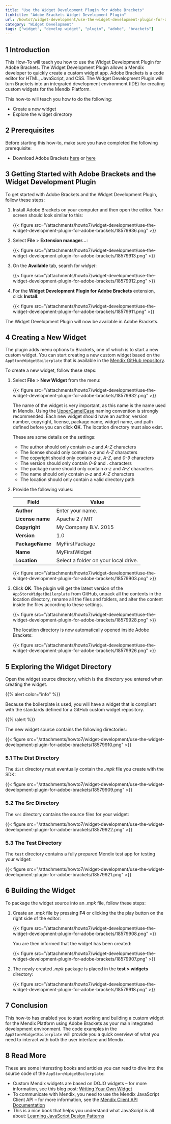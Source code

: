 ```yaml
---
title: "Use the Widget Development Plugin for Adobe Brackets"
linktitle: "Adobe Brackets Widget Development Plugin"
url: /howto7/widget-development/use-the-widget-development-plugin-for-adobe-brackets/
category: "Widget Development"
tags: ["widget", "develop widget", "plugin", "adobe", "brackets"]
---
```


## 1 Introduction

This How-To will teach you how to use the Widget Development Plugin for Adobe Brackets. The Widget Development Plugin allows a Mendix developer to quickly create a custom widget app. Adobe Brackets is a code editor for HTML, JavaScript, and CSS. The Widget Development Plugin will turn Brackets into an integrated development environment (IDE) for creating custom widgets for the Mendix Platform.

This how-to will teach you how to do the following:

* Create a new widget
* Explore the widget directory

## 2 Prerequisites

Before starting this how-to, make sure you have completed the following prerequisite:

* Download Adobe Brackets [here](https://github.com/adobe/brackets/releases/tag/release-1.1) or [here](http://brackets.io/)

## 3 Getting Started with Adobe Brackets and the Widget Development Plugin

To get started with Adobe Brackets and the Widget Development Plugin, follow these steps:

1. Install Adobe Brackets on your computer and then open the editor. Your screen should look similar to this:

    {{< figure src="/attachments/howto7/widget-development/use-the-widget-development-plugin-for-adobe-brackets/18579936.png" >}}

2. Select **File** > **Extension manager...**:

    {{< figure src="/attachments/howto7/widget-development/use-the-widget-development-plugin-for-adobe-brackets/18579913.png" >}}

3. On the **Available** tab, search for *widget*:

    {{< figure src="/attachments/howto7/widget-development/use-the-widget-development-plugin-for-adobe-brackets/18579912.png" >}}

4. For the **Widget Development Plugin for Adobe Brackets** extension, click **Install**:

    {{< figure src="/attachments/howto7/widget-development/use-the-widget-development-plugin-for-adobe-brackets/18579911.png" >}}

The Widget Development Plugin will now be available in Adobe Brackets.

## 4 Creating a New Widget

The plugin adds menu options to Brackets, one of which is to start a new custom widget. You can start creating a new custom widget based on the `AppStoreWidgetBoilerplate` that is available in the [Mendix GitHub repository](https://github.com/mendix/AppStoreWidgetBoilerplate).

To create a new widget, follow these steps:

1. Select **File** > **New Widget** from the menu:

    {{< figure src="/attachments/howto7/widget-development/use-the-widget-development-plugin-for-adobe-brackets/18579932.png" >}}

    The name of the widget is very important, as this name is the name used in Mendix. Using the [UpperCamelCase](http://en.wikipedia.org/wiki/CamelCase) naming convention is strongly recommended. Each new widget should have an author, version number, copyright, license, package name, widget name, and path defined before you can click **OK**. The location directory must also exist.

    These are some details on the settings:

    * The author should only contain *a-z* and *A-Z* characters
    * The license should only contain *a-z* and *A-Z* characters
    * The copyright should only contain *a-z*, *A-Z*, and *0-9* characters
    * The version should only contain *0-9* and *.* characters
    * The package name should only contain *a-z* and *A-Z* characters
    * The name should only contain *a-z* and *A-Z* characters
    * The location should only contain a valid directory path

2. Provide the following values:

    Field | Value
    --- | ---
    **Author** | Enter your name.
    **License name** | Apache 2 / MIT
    **Copyright** | My Company B.V. 2015
    **Version** | 1.0
    **PackageName**  | MyFirstPackage
    **Name**  | MyFirstWidget
    **Location**  | Select a folder on your local drive.

    {{< figure src="/attachments/howto7/widget-development/use-the-widget-development-plugin-for-adobe-brackets/18579903.png" >}}

3. Click **OK**. The plugin will get the latest version of the `AppStoreWidgetBoilerplate` from GitHub, unpack all the contents in the location directory, rename all the files and folders, and alter the content inside the files according to these settings.

    {{< figure src="/attachments/howto7/widget-development/use-the-widget-development-plugin-for-adobe-brackets/18579928.png" >}}

    The location directory is now automatically opened inside Adobe Brackets:
    
    {{< figure src="/attachments/howto7/widget-development/use-the-widget-development-plugin-for-adobe-brackets/18579926.png" >}}

## 5 Exploring the Widget Directory

Open the widget source directory, which is the directory you entered when creating the widget. 

{{% alert color="info" %}}

Because the boilerplate is used, you will have a widget that is compliant with the standards defined for a GitHub custom widget repository.

{{% /alert %}}

The new widget source contains the following directories:

{{< figure src="/attachments/howto7/widget-development/use-the-widget-development-plugin-for-adobe-brackets/18579910.png" >}}

### 5.1 The Dist Directory

The `dist` directory must eventually contain the *.mpk* file you create with the SDK:

{{< figure src="/attachments/howto7/widget-development/use-the-widget-development-plugin-for-adobe-brackets/18579909.png" >}}

### 5.2 The Src Directory

The `src` directory contains the source files for your widget:

{{< figure src="/attachments/howto7/widget-development/use-the-widget-development-plugin-for-adobe-brackets/18579922.png" >}}

### 5.3 The Test Directory

The `test` directory contains a fully prepared Mendix test app for testing your widget:

{{< figure src="/attachments/howto7/widget-development/use-the-widget-development-plugin-for-adobe-brackets/18579921.png" >}}

## 6 Building the Widget

To package the widget source into an *.mpk* file, follow these steps:

1. Create an *.mpk* file by pressing **F4** or clicking the the play button on the right side of the editor:

    {{< figure src="/attachments/howto7/widget-development/use-the-widget-development-plugin-for-adobe-brackets/18579908.png" >}}

    You are then informed that the widget has been created:

    {{< figure src="/attachments/howto7/widget-development/use-the-widget-development-plugin-for-adobe-brackets/18579907.png" >}}

2. The newly created *.mpk* package is placed in the **test > widgets** directory:

    {{< figure src="/attachments/howto7/widget-development/use-the-widget-development-plugin-for-adobe-brackets/18579918.png" >}}

## 7 Conclusion

This how-to has enabled you to start working and building a custom widget for the Mendix Platform using Adobe Brackets as your main integrated development environment. The code examples in the `AppStoreWidgetBoilerplate` will provide you a quick overview of what you need to interact with both the user interface and Mendix.

## 8 Read More

These are some interesting books and articles you can read to dive into the source code of the `AppStoreWidgetBoilerplate`:

* Custom Mendix widgets are based on DOJO widgets – for more information, see this blog post: 
[Writing Your Own Widget](http://dojotoolkit.org/reference-guide/1.10/quickstart/writingWidgets.html)
* To communicate with Mendix, you need to use the Mendix JavaScript Client API – for more information, see the [Mendix Client API Documentation](https://apidocs.rnd.mendix.com/7/client/index.html)
* This is a nice book that helps you understand what JavaScript is all about: [Learning JavaScript Design Patterns](http://addyosmani.com/resources/essentialjsdesignpatterns/book/)
